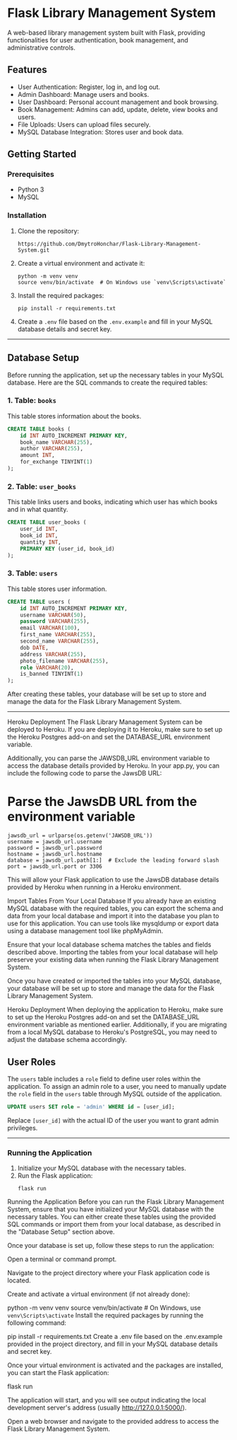 
# Flask Library Management System

A web-based library management system built with Flask, providing functionalities for user authentication, book management, and administrative controls.

## Features

- User Authentication: Register, log in, and log out.
- Admin Dashboard: Manage users and books.
- User Dashboard: Personal account management and book browsing.
- Book Management: Admins can add, update, delete, view books and users.
- File Uploads: Users can upload files securely.
- MySQL Database Integration: Stores user and book data.

## Getting Started

### Prerequisites

- Python 3
- MySQL

### Installation

1. Clone the repository:
   ```
   https://github.com/DmytroHonchar/Flask-Library-Management-System.git
   ```
2. Create a virtual environment and activate it:
   ```
   python -m venv venv
   source venv/bin/activate  # On Windows use `venv\Scripts\activate`
   ```
3. Install the required packages:
   ```
   pip install -r requirements.txt
   ```
4. Create a `.env` file based on the `.env.example` and fill in your MySQL database details and secret key.

---

## Database Setup

Before running the application, set up the necessary tables in your MySQL database. Here are the SQL commands to create the required tables:

### 1. Table: `books`

This table stores information about the books.

```sql
CREATE TABLE books (
    id INT AUTO_INCREMENT PRIMARY KEY,
    book_name VARCHAR(255),
    author VARCHAR(255),
    amount INT,
    for_exchange TINYINT(1)
);
```

### 2. Table: `user_books`

This table links users and books, indicating which user has which books and in what quantity.

```sql
CREATE TABLE user_books (
    user_id INT,
    book_id INT,
    quantity INT,
    PRIMARY KEY (user_id, book_id)
);
```

### 3. Table: `users`

This table stores user information.

```sql
CREATE TABLE users (
    id INT AUTO_INCREMENT PRIMARY KEY,
    username VARCHAR(50),
    password VARCHAR(255),
    email VARCHAR(100),
    first_name VARCHAR(255),
    second_name VARCHAR(255),
    dob DATE,
    address VARCHAR(255),
    photo_filename VARCHAR(255),
    role VARCHAR(20),
    is_banned TINYINT(1)
);
```

After creating these tables, your database will be set up to store and manage the data for the Flask Library Management System.

---
Heroku Deployment
The Flask Library Management System can be deployed to Heroku. If you are deploying it to Heroku, make sure to set up the Heroku Postgres add-on and set the DATABASE_URL environment variable.

Additionally, you can parse the JAWSDB_URL environment variable to access the database details provided by Heroku. In your app.py, you can include the following code to parse the JawsDB URL:

# Parse the JawsDB URL from the environment variable
```
jawsdb_url = urlparse(os.getenv('JAWSDB_URL'))
username = jawsdb_url.username
password = jawsdb_url.password
hostname = jawsdb_url.hostname
database = jawsdb_url.path[1:]  # Exclude the leading forward slash
port = jawsdb_url.port or 3306
```
This will allow your Flask application to use the JawsDB database details provided by Heroku when running in a Heroku environment.

 Import Tables From Your Local Database
If you already have an existing MySQL database with the required tables, you can export the schema and data from your local database and import it into the database you plan to use for this application. You can use tools like mysqldump or export data using a database management tool like phpMyAdmin.

Ensure that your local database schema matches the tables and fields described above. Importing the tables from your local database will help preserve your existing data when running the Flask Library Management System.

Once you have created or imported the tables into your MySQL database, your database will be set up to store and manage the data for the Flask Library Management System.

Heroku Deployment
When deploying the application to Heroku, make sure to set up the Heroku Postgres add-on and set the DATABASE_URL environment variable as mentioned earlier. Additionally, if you are migrating from a local MySQL database to Heroku's PostgreSQL, you may need to adjust the database schema accordingly.

## User Roles

The `users` table includes a `role` field to define user roles within the application. To assign an admin role to a user, you need to manually update the `role` field in the `users` table through MySQL outside of the application.

```sql
UPDATE users SET role = 'admin' WHERE id = [user_id];
```

Replace `[user_id]` with the actual ID of the user you want to grant admin privileges.

---
### Running the Application

1. Initialize your MySQL database with the necessary tables.
2. Run the Flask application:
   ```
   flask run

Running the Application
Before you can run the Flask Library Management System, ensure that you have initialized your MySQL database with the necessary tables. You can either create these tables using the provided SQL commands or import them from your local database, as described in the "Database Setup" section above.

Once your database is set up, follow these steps to run the application:

Open a terminal or command prompt.

Navigate to the project directory where your Flask application code is located.

Create and activate a virtual environment (if not already done):

python -m venv venv
source venv/bin/activate  # On Windows, use `venv\Scripts\activate`
Install the required packages by running the following command:

pip install -r requirements.txt
Create a .env file based on the .env.example provided in the project directory, and fill in your MySQL database details and secret key.

Once your virtual environment is activated and the packages are installed, you can start the Flask application:

flask run

The application will start, and you will see output indicating the local development server's address (usually http://127.0.0.1:5000/).

Open a web browser and navigate to the provided address to access the Flask Library Management System.
